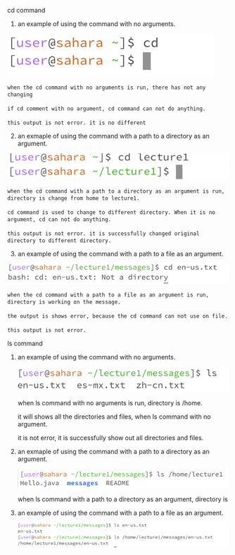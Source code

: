cd command
1. an example of using the command with no arguments.

  ![Image](4.png)

    when the cd command with no arguments is run, there has not any changing
  
    if cd comment with no argument, cd command can not do anything.
  
    this output is not error. it is no different
  
2. an exmaple of using the command with a path to a directory as an argument.

  ![Image](5.png)

    when the cd command with a path to a directory as an argument is run, directory is change from home to lecture1.
  
    cd command is used to change to different directory. When it is no argument, cd can not do anything.
  
    this output is not error. it is successfully changed original directory to different directory.
  

3. an example of using the command with a path to a file as an argument.

  ![Image](6.png)

    when the cd command with a path to a file as an argument is run, directory is working on the message.
    
    the output is shows error, because the cd command can not use on file.
    
    this output is not error.

ls command

  1. an example of using the command with no arguments.

       ![Image](7.png)

     when ls command with no arguments is run, directory is /home.

     it will shows all the directories and files, when ls command with no argument.

     it is not error, it is successfully show out all directories and files.

     
  3. an exmaple of using the command with a path to a directory as an argument.

       ![Image](8.png)

     when ls command with a path to a directory as an argument, directory is 

     


     
  5. an example of using the command with a path to a file as an argument.

       ![Image](9.png)

  



